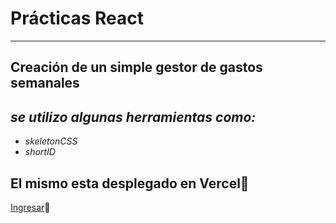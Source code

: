 # Prácticas React 
___
## Creación de un simple gestor de gastos semanales

## _se utilizo algunas herramientas como:_

- *skeletonCSS* 
- *shortID* 

## El mismo esta desplegado en Vercel🙂

[Ingresar]🚀


[Ingresar]: <https://gastos-semanales-react.vercel.app//>

